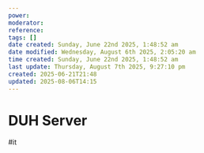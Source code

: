 ```yaml
---
power: 
moderator: 
reference: 
tags: []
date created: Sunday, June 22nd 2025, 1:48:52 am
date modified: Wednesday, August 6th 2025, 2:05:20 am
time created: Sunday, June 22nd 2025, 1:48:52 am
last update: Thursday, August 7th 2025, 9:27:10 pm
created: 2025-06-21T21:48
updated: 2025-08-06T14:15
---
```

# DUH Server
#it 